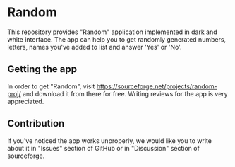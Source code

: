 # Random
This repository provides "Random" application implemented in dark and white interface. The app can help you to get randomly generated numbers, letters, names you've added to list and answer 'Yes' or 'No'.
## Getting the app
In order to get "Random", visit https://sourceforge.net/projects/random-proj/ and download it from there for free. 
Writing reviews for the app is very appreciated. 
## Contribution
If you've noticed the app works unproperly, we would like you to write about it in "Issues" section of GitHub or in "Discussion" section of sourceforge.
